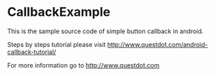 # CallbackExample
This is the sample source code of simple button callback in android.

Steps by steps tutorial please visit http://www.questdot.com/android-callback-tutorial/

For more information go to http://www.questdot.com
